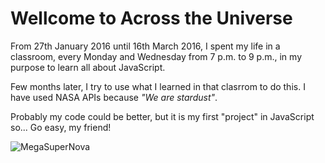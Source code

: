 # Wellcome to Across the Universe

From 27th January 2016 until 16th March 2016, I spent my life in a classroom, every Monday and Wednesday from 7 p.m. to 9 p.m., in my purpose to learn all about JavaScript.

Few months later, I try to use what I learned in that clasrrom to do this. I have used NASA APIs because *"We are stardust"*. 

Probably my code could be better, but it is my first "project" in JavaScript so... Go easy, my friend!

![MegaSuperNova](https://pixabay.com/static/uploads/photo/2011/12/14/12/11/horsehead-nebula-11081_960_720.jpg)


